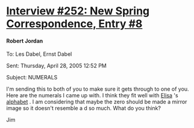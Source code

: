 # [Interview #252: New Spring Correspondence, Entry #8](https://www.theoryland.com/intvmain.php?i=252#8)

#### Robert Jordan

To: Les Dabel, Ernst Dabel
  
Sent: Thursday, April 28, 2005 12:52 PM
  
Subject: NUMERALS

I'm sending this to both of you to make sure it gets through to one of you. Here are the numerals I came up with. I think they fit well with
[Elisa](http://twitter.com/MariaLSimons/status/118675852786532352)
's
[alphabet](http://t.co/LiVpnrEF)
. I am considering that maybe the zero should be made a mirror image so it doesn't resemble a d so much. What do you think?

Jim

